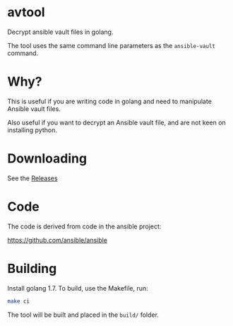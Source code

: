 # avtool
Decrypt ansible vault files in golang.

The tool uses the same command line parameters as the `ansible-vault` command.

# Why?
This is useful if you are writing code in golang and need to manipulate Ansible vault files.

Also useful if you want to decrypt an Ansible vault file, and are not keen on installing python.

# Downloading
See the [Releases](https://github.com/pbthorste/avtool/releases)

# Code
The code is derived from code in the ansible project:

https://github.com/ansible/ansible

# Building
Install golang 1.7. To build, use the Makefile, run:
```bash
make ci
```
The tool will be built and placed in the `build/` folder.
